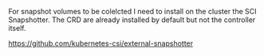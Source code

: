 For snapshot volumes to be colelcted I need to install on the cluster the SCI Snapshotter.
The CRD are already installed by default but not the controller itself.

https://github.com/kubernetes-csi/external-snapshotter